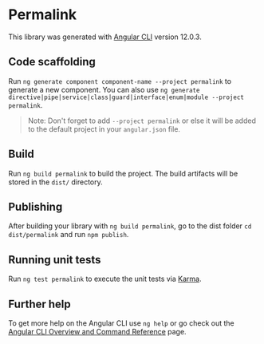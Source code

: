 # Permalink

This library was generated with [Angular CLI](https://github.com/angular/angular-cli) version 12.0.3.

## Code scaffolding

Run `ng generate component component-name --project permalink` to generate a new component. You can also use `ng generate directive|pipe|service|class|guard|interface|enum|module --project permalink`.
> Note: Don't forget to add `--project permalink` or else it will be added to the default project in your `angular.json` file. 

## Build

Run `ng build permalink` to build the project. The build artifacts will be stored in the `dist/` directory.

## Publishing

After building your library with `ng build permalink`, go to the dist folder `cd dist/permalink` and run `npm publish`.

## Running unit tests

Run `ng test permalink` to execute the unit tests via [Karma](https://karma-runner.github.io).

## Further help

To get more help on the Angular CLI use `ng help` or go check out the [Angular CLI Overview and Command Reference](https://angular.io/cli) page.
